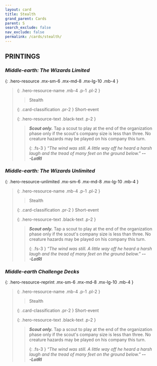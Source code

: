 ```yaml
---
layout: card
title: Stealth
grand_parent: Cards
parent: S
search_exclude: false
nav_exclude: false
permalink: /cards/stealth/
---
```


## PRINTINGS


### _Middle-earth: The Wizards Limited_

{: .hero-resource .mx-sm-6 .mx-md-8 .mx-lg-10 .mb-4 }
> {: .hero-resource-name .mb-4 .p-1 .pl-2 }
> > <div class="card-mp"></div>
> > <div class="card-name">Stealth</div>
>
> {: .card-classification .pr-2 }
> Short-event
>
> {: .hero-resource-text .black-text .p-2 }
> > _**Scout only.**_ Tap a scout to play at the end of the organization phase only if the scout's company size is less than three. No creature hazards may be played on his company this turn. 
> > 
> > {: .fs-3 } 
> > _“The wind was still. A little way off he heard a harsh laugh and the tread of many feet on the ground below."_ ***---&#65279;LotRI*** 
> 

### _Middle-earth: The Wizards Unlimited_

{: .hero-resource-unlimited .mx-sm-6 .mx-md-8 .mx-lg-10 .mb-4 }
> {: .hero-resource-name .mb-4 .p-1 .pl-2 }
> > <div class="card-mp"></div>
> > <div class="card-name">Stealth</div>
>
> {: .card-classification .pr-2 }
> Short-event
>
> {: .hero-resource-text .black-text .p-2 }
> > _**Scout only.**_ Tap a scout to play at the end of the organization phase only if the scout's company size is less than three. No creature hazards may be played on his company this turn. 
> > 
> > {: .fs-3 } 
> > _“The wind was still. A little way off he heard a harsh laugh and the tread of many feet on the ground below."_ ***---&#65279;LotRI*** 
> 

### _Middle-earth Challenge Decks_

{: .hero-resource-reprint .mx-sm-6 .mx-md-8 .mx-lg-10 .mb-4 }
> {: .hero-resource-name .mb-4 .p-1 .pl-2 }
> > <div class="card-mp"></div>
> > <div class="card-name">Stealth</div>
>
> {: .card-classification .pr-2 }
> Short-event
>
> {: .hero-resource-text .black-text .p-2 }
> > _**Scout only.**_ Tap a scout to play at the end of the organization phase only if the scout's company size is less than three. No creature hazards may be played on his company this turn. 
> > 
> > {: .fs-3 } 
> > _“The wind was still. A little way off he heard a harsh laugh and the tread of many feet on the ground below."_ ***---&#65279;LotRI*** 
> 
